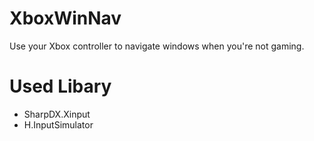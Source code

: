 # XboxWinNav
Use your Xbox controller to navigate windows when you're not gaming.
# Used Libary
<ul>
  <li>SharpDX.Xinput</li>
  <li>H.InputSimulator</li>
</ul>
